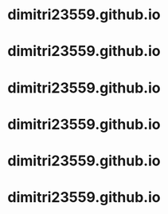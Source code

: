 # dimitri23559.github.io
# dimitri23559.github.io
# dimitri23559.github.io
# dimitri23559.github.io
# dimitri23559.github.io
# dimitri23559.github.io
